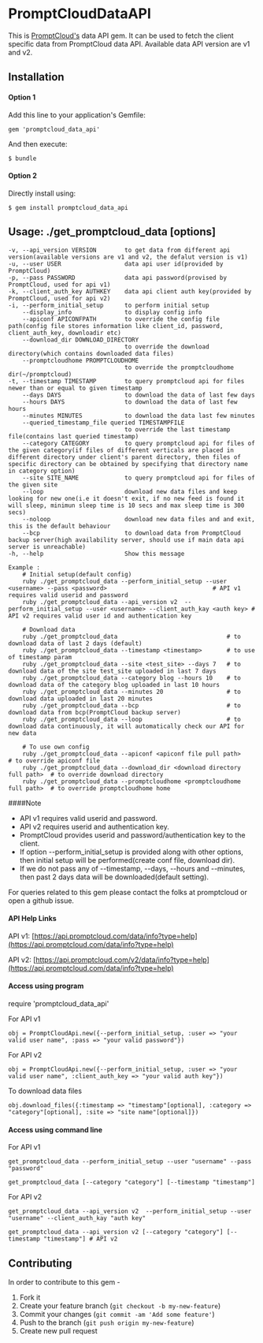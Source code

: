 # PromptCloudDataAPI

This is [PromptCloud's](http://promptcloud.com) data API gem. It can be used to fetch the client specific data from PromptCloud data API. Available data API version are v1 and v2.  

## Installation
#### Option 1
Add this line to your application's Gemfile:

    gem 'promptcloud_data_api'

And then execute:

    $ bundle

#### Option 2
Directly install using:

    $ gem install promptcloud_data_api

## Usage: ./get_promptcloud_data [options] 

    -v, --api_version VERSION        to get data from different api version(available versions are v1 and v2, the defalut version is v1)
    -u, --user USER                  data api user id(provided by PromptCloud)
    -p, --pass PASSWORD              data api password(provised by PromptCloud, used for api v1)
    -k, --client_auth_key AUTHKEY    data api client auth key(provided by PromptCloud, used for api v2)
    -i, --perform_initial_setup      to perform initial setup
        --display_info               to display config info
        --apiconf APICONFPATH        to override the config file path(config file stores information like client_id, password, client_auth_key, downloadir etc)
        --download_dir DOWNLOAD_DIRECTORY
                                     to override the download directory(which contains downloaded data files)
        --promptcloudhome PROMPTCLOUDHOME
                                     to override the promptcloudhome dir(~/promptcloud)
    -t, --timestamp TIMESTAMP        to query promptcloud api for files newer than or equal to given timestamp
        --days DAYS                  to download the data of last few days
        --hours DAYS                 to download the data of last few hours
        --minutes MINUTES            to download the data last few minutes
        --queried_timestamp_file queried TIMESTAMPFILE
                                     to override the last timestamp file(contains last queried timestamp)
        --category CATEGORY          to query promptcloud api for files of the given category(if files of different verticals are placed in different directory under client's parent directory, then files of specific directory can be obtained by specifying that directory name in category option)
        --site SITE_NAME             to query promptcloud api for files of the given site
        --loop                       download new data files and keep looking for new one(i.e it doesn't exit, if no new feed is found it will sleep, minimun sleep time is 10 secs and max sleep time is 300 secs)
        --noloop                     download new data files and and exit, this is the default behaviour
        --bcp                        to download data from PromptCloud backup server(high availability server, should use if main data api server is unreachable)
    -h, --help                       Show this message

    Example :
        # Initial setup(default config)
        ruby ./get_promptcloud_data --perform_initial_setup --user <username> --pass <password>                              # API v1 requires valid userid and password
        ruby ./get_promptcloud_data --api_version v2  --perform_initial_setup --user <username> --client_auth_kay <auth key> # API v2 requires valid user id and authentication key

        # Download data 
        ruby ./get_promptcloud_data                               # to download data of last 2 days (default)
        ruby ./get_promptcloud_data --timestamp <timestamp>       # to use of timestamp param
        ruby ./get_promptcloud_data --site <test_site> --days 7   # to download data of the site test_site uploaded in last 7 days
        ruby ./get_promptcloud_data --category blog --hours 10    # to download data of the category blog uploaded in last 10 hours
        ruby ./get_promptcloud_data --minutes 20                  # to download data uploaded in last 20 minutes
        ruby ./get_promptcloud_data --bcp                         # to download data from bcp(PromptCloud backup server)
        ruby ./get_promptcloud_data --loop                        # to download data continuously, it will automatically check our API for new data

        # To use own config
        ruby ./get_promptcloud_data --apiconf <apiconf file pull path>             # to override apiconf file
        ruby ./get_promptcloud_data --download_dir <download directory full path>  # to override download directory 
        ruby ./get_promptcloud_data --promptcloudhome <promptcloudhome full path>  # to override promptcloudhome home


####Note 

* API v1 requires valid userid and password.
* API v2 requires userid and authentication key.
* PromptCloud provides userid and password/authentication key to the client.  
* If option --perform_initial_setup is provided along with other options, then initial setup will be performed(create conf file, download dir).
* If we do not pass any of --timestamp, --days, --hours and --minutes, then past 2 days data will be downloaded(default setting).

For queries related to this gem please contact the folks at promptcloud or open a github issue.

#### API Help Links 
API v1: [https://api.promptcloud.com/data/info?type=help](https://api.promptcloud.com/data/info?type=help)

API v2: [https://api.promptcloud.com/v2/data/info?type=help](https://api.promptcloud.com/data/info?type=help)

#### Access using program

require 'promptcloud_data_api'

For API v1

    obj = PromptCloudApi.new({--perform_initial_setup, :user => "your valid user name", :pass => "your valid password"})

For API v2

    obj = PromptCloudApi.new({--perform_initial_setup, :user => "your valid user name", :client_auth_key => "your valid auth key"})

To download data files 

    obj.download_files({:timestamp => "timestamp"[optional], :category => "category"[optional], :site => "site name"[optional]})

#### Access using command line

For API v1

    get_promptcloud_data --perform_initial_setup --user "username" --pass "password"
    
    get_promptcloud_data [--category "category"] [--timestamp "timestamp"]

For API v2

    get_promptcloud_data --api_version v2  --perform_initial_setup --user "username" --client_auth_kay "auth key"
    
    get_promptcloud_data --api_version v2 [--category "category"] [--timestamp "timestamp"] # API v2

## Contributing
In order to contribute to this gem -

1. Fork it
2. Create your feature branch (`git checkout -b my-new-feature`)
3. Commit your changes (`git commit -am 'Add some feature'`)
4. Push to the branch (`git push origin my-new-feature`)
5. Create new pull request
